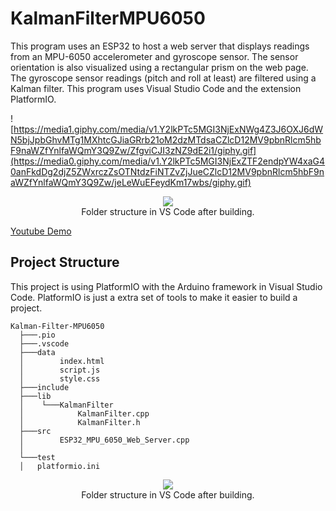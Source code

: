 # KalmanFilterMPU6050
This program uses an ESP32 to host a web server that displays readings from an MPU-6050 accelerometer and gyroscope sensor. The sensor orientation is also visualized using a rectangular prism on the web page. The gyroscope sensor readings (pitch and roll at least) are filtered using a Kalman filter. This program uses Visual Studio Code and the extension PlatformIO.

![https://media1.giphy.com/media/v1.Y2lkPTc5MGI3NjExNWg4Z3J6OXJ6dWN5bjJpbGhvMTg1MXhtcGJiaGRrb21oM2dzMTdsaCZlcD12MV9pbnRlcm5hbF9naWZfYnlfaWQmY3Q9Zw/ZfgviCJI3zNZ9dE2i1/giphy.gif](https://media0.giphy.com/media/v1.Y2lkPTc5MGI3NjExZTF2endpYW4xaG40anFkdDg2djZ5ZWxrczZsOTNtdzFiNTZvZjJueCZlcD12MV9pbnRlcm5hbF9naWZfYnlfaWQmY3Q9Zw/jeLeWuEFeydKm17wbs/giphy.gif)

<p align="center">
  <img src="https://media0.giphy.com/media/v1.Y2lkPTc5MGI3NjExZTF2endpYW4xaG40anFkdDg2djZ5ZWxrczZsOTNtdzFiNTZvZjJueCZlcD12MV9pbnRlcm5hbF9naWZfYnlfaWQmY3Q9Zw/jeLeWuEFeydKm17wbs/giphy.gif"><br>
  Folder structure in VS Code after building.
</p>

[Youtube Demo](https://www.youtube.com/watch?v=UjhBxuVpexo)


## Project Structure
This project is using PlatformIO with the Arduino framework in Visual Studio Code. PlatformIO is just a extra set of tools to make it easier to build a project.

```
Kalman-Filter-MPU6050
  ├───.pio
  ├───.vscode
  ├───data
  │        index.html
  │        script.js
  │        style.css
  ├───include
  ├───lib
  │    └───KalmanFilter
  │            KalmanFilter.cpp
  │            KalmanFilter.h
  ├───src
  │        ESP32_MPU_6050_Web_Server.cpp
  │
  └───test
  │   platformio.ini
```

<p align="center">
  <img src="https://github.com/user-attachments/assets/b5f7d076-f044-4ed2-8564-c85cd385ab7b"><br>
  Folder structure in VS Code after building.
</p>
